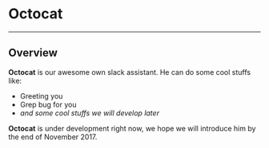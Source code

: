 # Octocat
---
## Overview
**Octocat** is our awesome own slack assistant. He can do some cool stuffs like:
* Greeting you
* Grep bug for you
* *and some cool stuffs we will develop later*

**Octocat** is under development right now, we hope we will introduce him by the end of November 2017.
